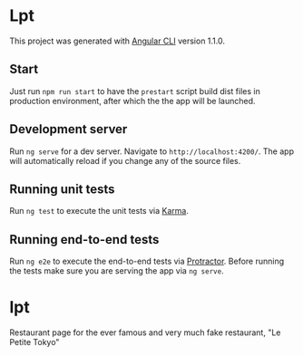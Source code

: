 # Lpt

This project was generated with [Angular CLI](https://github.com/angular/angular-cli) version 1.1.0.

## Start

Just run `npm run start` to have the `prestart` script build dist files in production environment,
after which the the app will be launched.

## Development server

Run `ng serve` for a dev server. Navigate to `http://localhost:4200/`. The app will automatically reload if you change any of the source files.

## Running unit tests

Run `ng test` to execute the unit tests via [Karma](https://karma-runner.github.io).

## Running end-to-end tests

Run `ng e2e` to execute the end-to-end tests via [Protractor](http://www.protractortest.org/).
Before running the tests make sure you are serving the app via `ng serve`.

# lpt
Restaurant page for the ever famous and very much fake restaurant, "Le Petite Tokyo"
